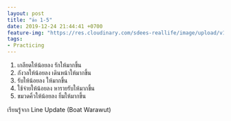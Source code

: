 ```yaml
---
layout: post
title: "ข้อ 1-5"
date: 2019-12-24 21:44:41 +0700
feature-img: "https://res.cloudinary.com/sdees-reallife/image/upload/v1555658919/sample_feature_img.png"
tags:
- Practicing
---
```

1. เกลียดให้น้อยลง รักให้มากขึ้น
2. กังวลให้น้อยลง เดินหน้าให้มากขึ้น
3. รับให้น้อยลง ให้มากขึ้น
4. ใช้จ่ายให้น้อยลง หารายรับให้มากขึ้น
5. ขมวดคิ้วให้น้อยลง ยิ้มให้มากขึ้น

<i class="fa fa-child" style="color:plum"></i>

เรียนรู้จาก Line Update (Boat Warawut)
